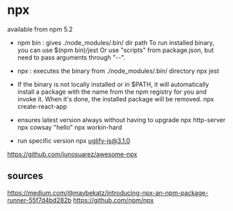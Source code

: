 # npx
available from npm 5.2

* npm bin  : gives ./node_modules/.bin/ dir path
  To run installed binary, you can use $(npm bin)/jest
  Or use "scripts" from package.json, but need to pass arguments through "--".

* npx <binary> : executes the binary from ./node_modules/.bin/ directory
  npx jest


* If the binary is not locally installed or in $PATH, it will automatically install a package with the name from the npm registry for you and invoke it. When it's done, the installed package will be removed.
  npx create-react-app

* ensures latest version always without having to upgrade
  npx http-server
  npx cowsay "hello"
  npx workin-hard

* run specific version
  npx uglify-js@3.1.0


https://github.com/junosuarez/awesome-npx


## sources
https://medium.com/@maybekatz/introducing-npx-an-npm-package-runner-55f7d4bd282b
https://github.com/npm/npx

